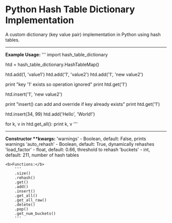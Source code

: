 Python Hash Table Dictionary Implementation
===========================================

A custom dictionary (key value pair) implementation in Python using hash tables.

<hr>
<b>Example Usage:</b>
'''
import hash_table_dictionary


htd = hash_table_dictionary.HashTableMap()

htd.add(1, 'value1')
htd.add('1', 'value2')
htd.add('1', 'new value2')

print "key '1' exists so operation ignored"
print htd.get('1')

htd.insert('1', 'new value2')

print "insert() can add and override if key already exists"
print htd.get('1')

htd.insert(34, 99)
htd.add('Hello', 'World!')

for k, v in htd.get_all():
    print k, v
'''
  <hr>
  <b>Constructor **kwargs:</b>
        'warnings' - Boolean, default: False, prints warnings
        'auto_rehash' - Boolean, default: True, dynamically rehashes
        'load_factor' - float, default: 0.66, threshold to rehash
        'buckets' - int, default: 211, number of hash tables

    <b>Functions:</b>
        '''
        .size()
        .rehash()
        .get()
        .add()
        .insert()
        .get_all()
        .get_all_raw()
        .delete()
        .pop()
        .get_num_buckets()
        '''
